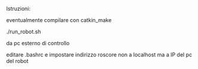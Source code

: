 Istruzioni:

eventualmente compilare con catkin_make

./run_robot.sh

da pc esterno di controllo 

editare .bashrc e impostare indirizzo roscore non a localhost ma a IP del pc del robot



